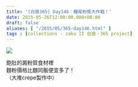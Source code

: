 ```yaml
---
title: '[白狼365] Day146：糧尾粉漿大作戰！'
date: 2015-05-26T12:00:00.000+08:00
draft: false
aliases: [ "/2015/05/365-day146.html" ]
tags : [collections - zaku II 白狼・365 project]
---
```


[![](https://farm8.staticflickr.com/7670/17409091473_fa0bd85a8a_z.jpg)](https://farm8.staticflickr.com/7670/17409091473_fa0bd85a8a_z.jpg)

飽肚的澱粉質食材裡  
麵粉價格比麵同飯便宜多了！  
（大堆crepe製作中）